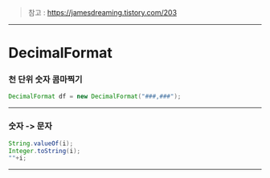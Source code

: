>참고 : https://jamesdreaming.tistory.com/203
---

# DecimalFormat 
### 천 단위 숫자 콤마찍기

```java
DecimalFormat df = new DecimalFormat("###,###");
```

---

### 숫자 -> 문자
```java
String.valueOf(i);
Integer.toString(i);
""+i;
```
---
